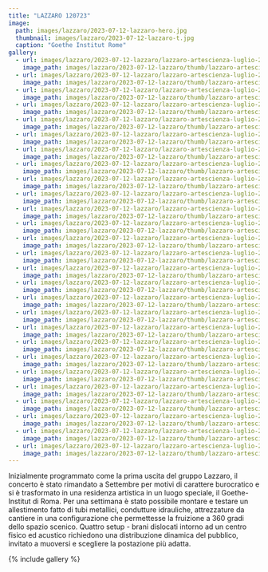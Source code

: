 ```yaml
---
title: "LAZZARO 120723"
image:
  path: images/lazzaro/2023-07-12-lazzaro-hero.jpg
  thumbnail: images/lazzaro/2023-07-12-lazzaro-t.jpg
  caption: "Goethe Institut Rome"
gallery:
  - url: images/lazzaro/2023-07-12-lazzaro/lazzaro-artescienza-luglio-20231177.jpg
    image_path: images/lazzaro/2023-07-12-lazzaro/thumb/lazzaro-artescienza-luglio-20231177.jpg
  - url: images/lazzaro/2023-07-12-lazzaro/lazzaro-artescienza-luglio-20231198.jpg
    image_path: images/lazzaro/2023-07-12-lazzaro/thumb/lazzaro-artescienza-luglio-20231198.jpg
  - url: images/lazzaro/2023-07-12-lazzaro/lazzaro-artescienza-luglio-20231204.jpg
    image_path: images/lazzaro/2023-07-12-lazzaro/thumb/lazzaro-artescienza-luglio-20231204.jpg
  - url: images/lazzaro/2023-07-12-lazzaro/lazzaro-artescienza-luglio-20231211.jpg
    image_path: images/lazzaro/2023-07-12-lazzaro/thumb/lazzaro-artescienza-luglio-20231211.jpg
  - url: images/lazzaro/2023-07-12-lazzaro/lazzaro-artescienza-luglio-20231231.jpg
    image_path: images/lazzaro/2023-07-12-lazzaro/thumb/lazzaro-artescienza-luglio-20231231.jpg
  - url: images/lazzaro/2023-07-12-lazzaro/lazzaro-artescienza-luglio-20231233.jpg
    image_path: images/lazzaro/2023-07-12-lazzaro/thumb/lazzaro-artescienza-luglio-20231233.jpg
  - url: images/lazzaro/2023-07-12-lazzaro/lazzaro-artescienza-luglio-20231242.jpg
    image_path: images/lazzaro/2023-07-12-lazzaro/thumb/lazzaro-artescienza-luglio-20231242.jpg
  - url: images/lazzaro/2023-07-12-lazzaro/lazzaro-artescienza-luglio-20231243.jpg
    image_path: images/lazzaro/2023-07-12-lazzaro/thumb/lazzaro-artescienza-luglio-20231243.jpg
  - url: images/lazzaro/2023-07-12-lazzaro/lazzaro-artescienza-luglio-20231249.jpg
    image_path: images/lazzaro/2023-07-12-lazzaro/thumb/lazzaro-artescienza-luglio-20231249.jpg
  - url: images/lazzaro/2023-07-12-lazzaro/lazzaro-artescienza-luglio-20231267.jpg
    image_path: images/lazzaro/2023-07-12-lazzaro/thumb/lazzaro-artescienza-luglio-20231267.jpg
  - url: images/lazzaro/2023-07-12-lazzaro/lazzaro-artescienza-luglio-20231268.jpg
    image_path: images/lazzaro/2023-07-12-lazzaro/thumb/lazzaro-artescienza-luglio-20231268.jpg
  - url: images/lazzaro/2023-07-12-lazzaro/lazzaro-artescienza-luglio-20231272.jpg
    image_path: images/lazzaro/2023-07-12-lazzaro/thumb/lazzaro-artescienza-luglio-20231272.jpg
  - url: images/lazzaro/2023-07-12-lazzaro/lazzaro-artescienza-luglio-20231274.jpg
    image_path: images/lazzaro/2023-07-12-lazzaro/thumb/lazzaro-artescienza-luglio-20231274.jpg
  - url: images/lazzaro/2023-07-12-lazzaro/lazzaro-artescienza-luglio-20231284.jpg
    image_path: images/lazzaro/2023-07-12-lazzaro/thumb/lazzaro-artescienza-luglio-20231284.jpg
  - url: images/lazzaro/2023-07-12-lazzaro/lazzaro-artescienza-luglio-20231286.jpg
    image_path: images/lazzaro/2023-07-12-lazzaro/thumb/lazzaro-artescienza-luglio-20231286.jpg
  - url: images/lazzaro/2023-07-12-lazzaro/lazzaro-artescienza-luglio-20231291.jpg
    image_path: images/lazzaro/2023-07-12-lazzaro/thumb/lazzaro-artescienza-luglio-20231291.jpg
  - url: images/lazzaro/2023-07-12-lazzaro/lazzaro-artescienza-luglio-20231296.jpg
    image_path: images/lazzaro/2023-07-12-lazzaro/thumb/lazzaro-artescienza-luglio-20231296.jpg
  - url: images/lazzaro/2023-07-12-lazzaro/lazzaro-artescienza-luglio-20231300.jpg
    image_path: images/lazzaro/2023-07-12-lazzaro/thumb/lazzaro-artescienza-luglio-20231300.jpg
  - url: images/lazzaro/2023-07-12-lazzaro/lazzaro-artescienza-luglio-20231310.jpg
    image_path: images/lazzaro/2023-07-12-lazzaro/thumb/lazzaro-artescienza-luglio-20231310.jpg
  - url: images/lazzaro/2023-07-12-lazzaro/lazzaro-artescienza-luglio-20231311.jpg
    image_path: images/lazzaro/2023-07-12-lazzaro/thumb/lazzaro-artescienza-luglio-20231311.jpg
  - url: images/lazzaro/2023-07-12-lazzaro/lazzaro-artescienza-luglio-20231312.jpg
    image_path: images/lazzaro/2023-07-12-lazzaro/thumb/lazzaro-artescienza-luglio-20231312.jpg
  - url: images/lazzaro/2023-07-12-lazzaro/lazzaro-artescienza-luglio-20231327.jpg
    image_path: images/lazzaro/2023-07-12-lazzaro/thumb/lazzaro-artescienza-luglio-20231327.jpg
  - url: images/lazzaro/2023-07-12-lazzaro/lazzaro-artescienza-luglio-20231339.jpg
    image_path: images/lazzaro/2023-07-12-lazzaro/thumb/lazzaro-artescienza-luglio-20231339.jpg
  - url: images/lazzaro/2023-07-12-lazzaro/lazzaro-artescienza-luglio-20231346.jpg
    image_path: images/lazzaro/2023-07-12-lazzaro/thumb/lazzaro-artescienza-luglio-20231346.jpg
  - url: images/lazzaro/2023-07-12-lazzaro/lazzaro-artescienza-luglio-20231353.jpg
    image_path: images/lazzaro/2023-07-12-lazzaro/thumb/lazzaro-artescienza-luglio-20231353.jpg
  - url: images/lazzaro/2023-07-12-lazzaro/lazzaro-artescienza-luglio-20231355.jpg
    image_path: images/lazzaro/2023-07-12-lazzaro/thumb/lazzaro-artescienza-luglio-20231355.jpg
  - url: images/lazzaro/2023-07-12-lazzaro/lazzaro-artescienza-luglio-20231364.jpg
    image_path: images/lazzaro/2023-07-12-lazzaro/thumb/lazzaro-artescienza-luglio-20231364.jpg
---
```


Inizialmente programmato come la prima uscita del gruppo Lazzaro, il concerto è stato rimandato a Settembre per motivi di carattere burocratico e si è trasformato in una residenza artistica in un luogo speciale, il Goethe-Institut di Roma. Per una settimana è stato possibile montare e testare un allestimento fatto di tubi metallici, condutture idrauliche, attrezzature da cantiere in una configurazione che permettesse la fruizione a 360 gradi dello spazio scenico. Quattro setup - brani dislocati intorno ad un centro fisico ed acustico richiedono una distribuzione dinamica del pubblico, invitato a muoversi e scegliere la postazione più adatta.

<!--more-->

{% include gallery %}
